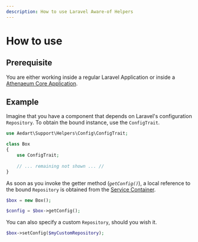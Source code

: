 ```yaml
---
description: How to use Laravel Aware-of Helpers
---
```


# How to use

## Prerequisite

You are either working inside a regular Laravel Application or inside a [Athenaeum Core Application](../../core).

## Example

Imagine that you have a component that depends on Laravel's configuration `Repository`.
To obtain the bound instance, use the `ConfigTrait`.

```php
use Aedart\Support\Helpers\Config\ConfigTrait;

class Box
{
    use ConfigTrait;
    
    // ... remaining not shown ... //
}
```

As soon as you invoke the getter method (_`getConfig()`_), a local reference to the bound `Repository` is obtained from the [Service Container](https://laravel.com/docs/6.x/container).

```php
$box = new Box();

$config = $box->getConfig();
```

You can also specify a custom `Repository`, should you wish it.

```php
$box->setConfig($myCustomRepository);
```
